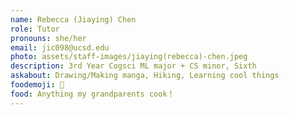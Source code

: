 ```yaml
---
name: Rebecca (Jiaying) Chen
role: Tutor
pronouns: she/her
email: jic098@ucsd.edu
photo: assets/staff-images/jiaying(rebecca)-chen.jpeg
description: 3rd Year Cogsci ML major + CS minor, Sixth
askabout: Drawing/Making manga, Hiking, Learning cool things
foodemoji: 🍜 
food: Anything my grandparents cook！
---
```

